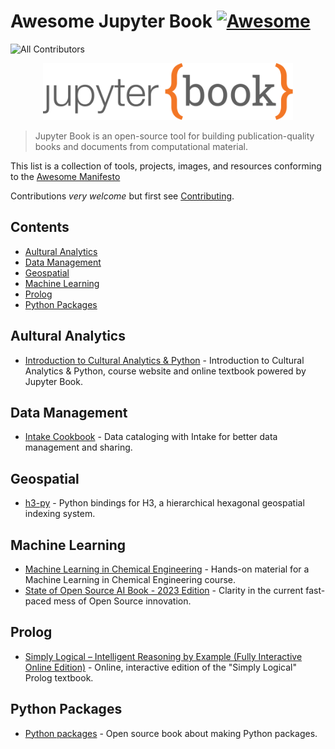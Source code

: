 # Awesome Jupyter Book [![Awesome](https://awesome.re/badge.svg)](https://github.com/sindresorhus/awesome)

![All Contributors](https://img.shields.io/github/all-contributors/tkoyama010/awesome-jupyter-book?color=ee8449)

<p align="center">
    <img src="https://raw.githubusercontent.com/executablebooks/jupyter-book/master/docs/images/logo-wide.svg" alt="Jupyter Book Logo" width="400"/>
</p>

> Jupyter Book is an open-source tool for building publication-quality books and documents from computational material.

This list is a collection of tools, projects, images, and resources conforming to the [Awesome Manifesto](https://github.com/sindresorhus/awesome/blob/main/awesome.md)

Contributions _very welcome_ but first see [Contributing](CONTRIBUTING.md).

## Contents

<!-- START doctoc generated TOC please keep comment here to allow auto update -->
<!-- DON'T EDIT THIS SECTION, INSTEAD RE-RUN doctoc TO UPDATE -->

- [Aultural Analytics](#aultural-analytics)
- [Data Management](#data-management)
- [Geospatial](#geospatial)
- [Machine Learning](#machine-learning)
- [Prolog](#prolog)
- [Python Packages](#python-packages)

<!-- END doctoc generated TOC please keep comment here to allow auto update -->

## Aultural Analytics

- [Introduction to Cultural Analytics & Python](https://github.com/melaniewalsh/Intro-Cultural-Analytics) - Introduction to Cultural Analytics & Python, course website and online textbook powered by Jupyter Book.

## Data Management

- [Intake Cookbook](https://projectpythia.org/intake-cookbook) - Data cataloging with Intake for better data management and sharing.

## Geospatial

- [h3-py](https://github.com/uber/h3-py) - Python bindings for H3, a hierarchical hexagonal geospatial indexing system.

## Machine Learning

- [Machine Learning in Chemical Engineering](https://github.com/edgarsmdn/MLCE_book) - Hands-on material for a Machine Learning in Chemical Engineering course.
- [State of Open Source AI Book - 2023 Edition](https://github.com/premAI-io/state-of-open-source-ai) - Clarity in the current fast-paced mess of Open Source innovation.

## Prolog

- [Simply Logical – Intelligent Reasoning by Example (Fully Interactive Online Edition)](https://github.com/simply-logical/simply-logical) - Online, interactive edition of the "Simply Logical" Prolog textbook.

## Python Packages

- [Python packages](https://github.com/py-pkgs/py-pkgs) - Open source book about making Python packages.
